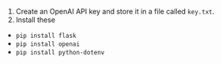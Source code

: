 1. Create an OpenAI API key and store it in a file called `key.txt`.
2. Install these
- `pip install flask`
- `pip install openai`
- `pip install python-dotenv`